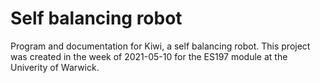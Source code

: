 # Self balancing robot
Program and documentation for Kiwi, a self balancing robot.
This project was created in the week of 2021-05-10 for the ES197 module at the Univerity of Warwick.
